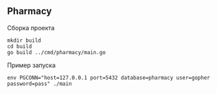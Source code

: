 ## Pharmacy

Сборка проекта
```
mkdir build
cd build
go build ../cmd/pharmacy/main.go
```

Пример запуска

```
env PGCONN="host=127.0.0.1 port=5432 database=pharmacy user=gopher password=pass" ./main
```